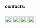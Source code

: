 <!--
### Hi all 👋  -->

<!--
Here are some ideas to get you started:

- 🔭 I’m currently working on ...
- 🌱 I’m currently learning ...
- 👯 I’m looking to collaborate on ...
- 🤔 I’m looking for help with ...
- 💬 Ask me about ...
- 📫 How to reach me: ...
- 😄 Pronouns: ...
- ⚡ Fun fact: ...  -->

<!--
[![timnavigate profile views](https://u8views.com/api/v1/github/profiles/14907341/views/day-week-month-total-count.svg)](https://u8views.com/github/timnavigate)  -->

##### contacts:

[<img align="left" alt="gmail" width="22px" src="https://cdn.jsdelivr.net/npm/simple-icons@v3/icons/gmail.svg" />](mailto:timnavigate@gmail.com)
[<img align="left" alt="linkedIn" width="22px" src="https://cdn.jsdelivr.net/npm/simple-icons@v3/icons/linkedin.svg" />](https://www.linkedin.com/in/timnavigate)
[<img align="left" alt="twitter" width="22px" src="https://cdn.jsdelivr.net/npm/simple-icons@v3/icons/twitter.svg" />](https://twitter.com/timnavigate)
[<img align="left" alt="telegram" width="22px" src="https://cdn.jsdelivr.net/npm/simple-icons@v3/icons/telegram.svg" />](https://t.me/timnavigate)
<br/>

